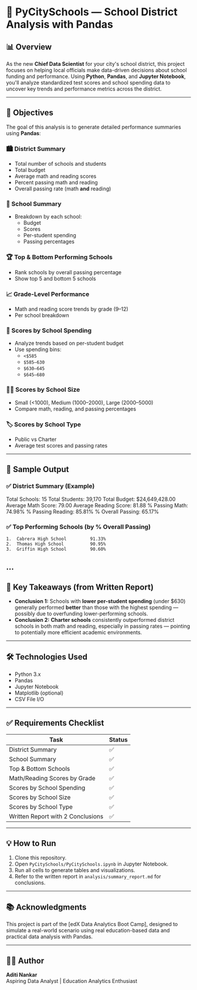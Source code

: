 # 🏫 PyCitySchools — School District Analysis with Pandas

## 📊 Overview

As the new **Chief Data Scientist** for your city's school district, this project focuses on helping local officials make data-driven decisions about school funding and performance. Using **Python**, **Pandas**, and **Jupyter Notebook**, you'll analyze standardized test scores and school spending data to uncover key trends and performance metrics across the district.

---

## 🎯 Objectives

The goal of this analysis is to generate detailed performance summaries using **Pandas**:

### 🏙️ District Summary
- Total number of schools and students
- Total budget
- Average math and reading scores
- Percent passing math and reading
- Overall passing rate (math **and** reading)

### 🏫 School Summary
- Breakdown by each school:
  - Budget
  - Scores
  - Per-student spending
  - Passing percentages

### 🏆 Top & Bottom Performing Schools
- Rank schools by overall passing percentage
- Show top 5 and bottom 5 schools

### 📈 Grade-Level Performance
- Math and reading score trends by grade (9–12)
- Per school breakdown

### 💸 Scores by School Spending
- Analyze trends based on per-student budget
- Use spending bins:
  - `<$585`
  - `$585–630`
  - `$630–645`
  - `$645–680`

### 🧍‍♂️ Scores by School Size
- Small (<1000), Medium (1000–2000), Large (2000–5000)
- Compare math, reading, and passing percentages

### 🏷️ Scores by School Type
- Public vs Charter
- Average test scores and passing rates

---

## 🧪 Sample Output

### ✅ District Summary (Example)
Total Schools: 15
Total Students: 39,170
Total Budget: $24,649,428.00
Average Math Score: 79.00
Average Reading Score: 81.88
% Passing Math: 74.98%
% Passing Reading: 85.81%
% Overall Passing: 65.17%

### ✅ Top Performing Schools (by % Overall Passing)
	1.	Cabrera High School         91.33%
	2.	Thomas High School          90.95%
	3.	Griffin High School         90.60%
…
---

## 🧠 Key Takeaways (from Written Report)

- **Conclusion 1:** Schools with **lower per-student spending** (under $630) generally performed **better** than those with the highest spending — possibly due to overfunding lower-performing schools.
- **Conclusion 2:** **Charter schools** consistently outperformed district schools in both math and reading, especially in passing rates — pointing to potentially more efficient academic environments.

---

## 🛠️ Technologies Used

- Python 3.x  
- Pandas  
- Jupyter Notebook  
- Matplotlib (optional)  
- CSV File I/O  

---

## ✅ Requirements Checklist

| Task                                      | Status |
|-------------------------------------------|--------|
| District Summary                          | ✅     |
| School Summary                            | ✅     |
| Top & Bottom Schools                      | ✅     |
| Math/Reading Scores by Grade              | ✅     |
| Scores by School Spending                 | ✅     |
| Scores by School Size                     | ✅     |
| Scores by School Type                     | ✅     |
| Written Report with 2 Conclusions         | ✅     |

---

## 💡 How to Run

1. Clone this repository.
2. Open `PyCitySchools/PyCitySchools.ipynb` in Jupyter Notebook.
3. Run all cells to generate tables and visualizations.
4. Refer to the written report in `analysis/summary_report.md` for conclusions.

---

## 📚 Acknowledgments

This project is part of the [edX Data Analytics Boot Camp], designed to simulate a real-world scenario using real education-based data and practical data analysis with Pandas.

---

## 👩‍💻 Author

**Aditi Nankar**  
Aspiring Data Analyst | Education Analytics Enthusiast  
